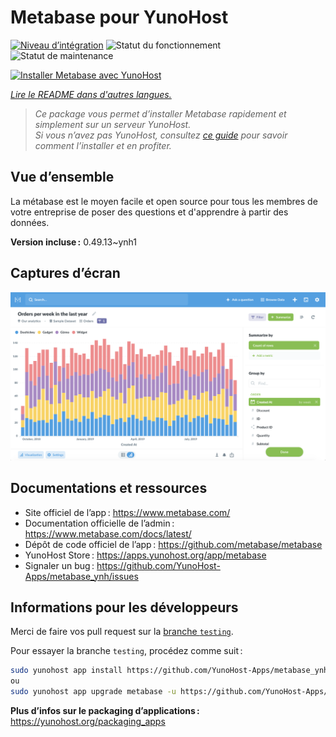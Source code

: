 <!--
Nota bene : ce README est automatiquement généré par <https://github.com/YunoHost/apps/tree/master/tools/readme_generator>
Il NE doit PAS être modifié à la main.
-->

# Metabase pour YunoHost

[![Niveau d’intégration](https://apps.yunohost.org/badge/integration/metabase)](https://ci-apps.yunohost.org/ci/apps/metabase/)
![Statut du fonctionnement](https://apps.yunohost.org/badge/state/metabase)
![Statut de maintenance](https://apps.yunohost.org/badge/maintained/metabase)

[![Installer Metabase avec YunoHost](https://install-app.yunohost.org/install-with-yunohost.svg)](https://install-app.yunohost.org/?app=metabase)

*[Lire le README dans d'autres langues.](./ALL_README.md)*

> *Ce package vous permet d’installer Metabase rapidement et simplement sur un serveur YunoHost.*  
> *Si vous n’avez pas YunoHost, consultez [ce guide](https://yunohost.org/install) pour savoir comment l’installer et en profiter.*

## Vue d’ensemble

La métabase est le moyen facile et open source pour tous les membres de votre entreprise de poser des questions et d'apprendre à partir des données.

**Version incluse :** 0.49.13~ynh1

## Captures d’écran

![Capture d’écran de Metabase](./doc/screenshots/metabase-product-screenshot.png)

## Documentations et ressources

- Site officiel de l’app : <https://www.metabase.com/>
- Documentation officielle de l’admin : <https://www.metabase.com/docs/latest/>
- Dépôt de code officiel de l’app : <https://github.com/metabase/metabase>
- YunoHost Store : <https://apps.yunohost.org/app/metabase>
- Signaler un bug : <https://github.com/YunoHost-Apps/metabase_ynh/issues>

## Informations pour les développeurs

Merci de faire vos pull request sur la [branche `testing`](https://github.com/YunoHost-Apps/metabase_ynh/tree/testing).

Pour essayer la branche `testing`, procédez comme suit :

```bash
sudo yunohost app install https://github.com/YunoHost-Apps/metabase_ynh/tree/testing --debug
ou
sudo yunohost app upgrade metabase -u https://github.com/YunoHost-Apps/metabase_ynh/tree/testing --debug
```

**Plus d’infos sur le packaging d’applications :** <https://yunohost.org/packaging_apps>

